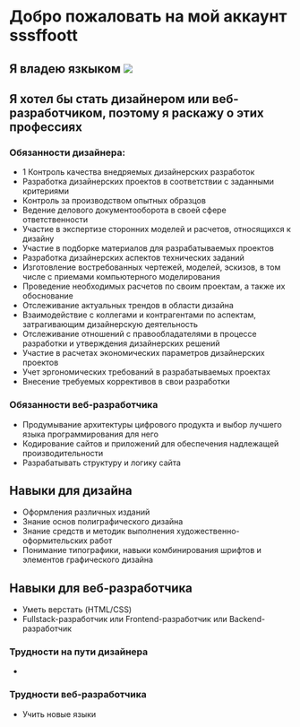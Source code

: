 # Добро пожаловать на мой аккаунт sssffoott

## Я владею язкыком ![](https://img.shields.io/badge/-Python-brightgreen)

## Я хотел бы стать дизайнером или веб-разработчиком, поэтому я раскажу о этих профессиях 

### Обязанности дизайнера:
- 1 Контроль качества внедряемых дизайнерских разработок
- Разработка дизайнерских проектов в соответствии с заданными критериями
- Контроль за производством опытных образцов
- Ведение делового документооборота в своей сфере ответственности
- Участие в экспертизе сторонних моделей и расчетов, относящихся к дизайну
- Участие в подборке материалов для разрабатываемых проектов
- Разработка дизайнерских аспектов технических заданий
- Изготовление востребованных чертежей, моделей, эскизов, в том числе с приемами компьютерного моделирования
- Проведение необходимых расчетов по своим проектам, а также их обоснование
- Отслеживание актуальных трендов в области дизайна
- Взаимодействие с коллегами и контрагентами по аспектам, затрагивающим дизайнерскую деятельность
- Отслеживание отношений с правообладателями в процессе разработки и утверждения дизайнерских решений
- Участие в расчетах экономических параметров дизайнерских проектов
- Учет эргономических требований в разрабатываемых проектах
- Внесение требуемых коррективов в свои разработки

### Обязанности веб-разработчика 
- Продумывание архитектуры цифрового продукта и выбор лучшего языка программирования для него
- Кодирование сайтов и приложений для обеспечения надлежащей производительности
- Разрабатывать структуру и логику сайта

## Навыки для дизайна
- Оформления различных изданий
- Знание основ полиграфического дизайна
- Знание средств и методик выполнения художественно-оформительских работ
- Понимание типографики, навыки комбинирования шрифтов и элементов графического дизайна

## Навыки для веб-разработчика
- Уметь верстать (HTML/CSS)
- Fullstack-разработчик или Frontend-разработчик или Backend-разработчик

### Трудности на пути дизайнера
- 


### Трудности веб-разработчика
- Учить новые языки
